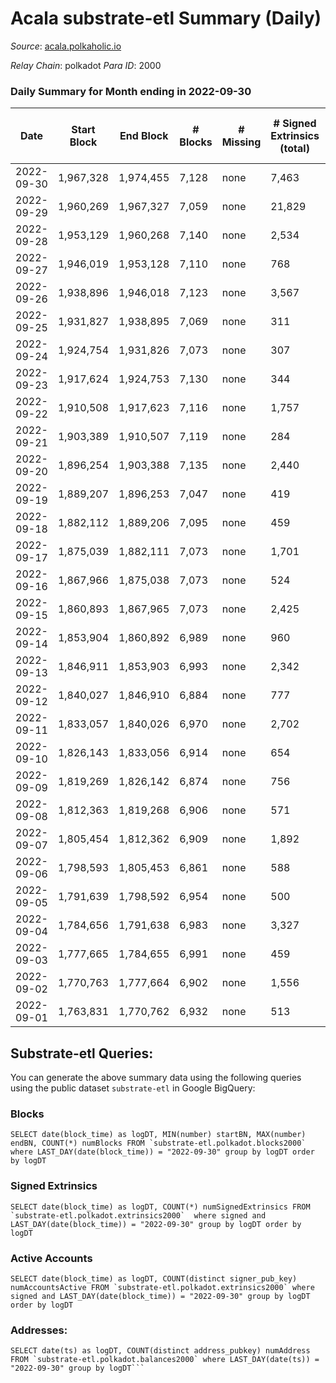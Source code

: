 # Acala substrate-etl Summary (Daily)

_Source_: [acala.polkaholic.io](https://acala.polkaholic.io)

*Relay Chain*: polkadot
*Para ID*: 2000



### Daily Summary for Month ending in 2022-09-30


| Date | Start Block | End Block | # Blocks | # Missing | # Signed Extrinsics (total) | # Active Accounts | # Addresses with Balances | # Events | # Transfers | # XCM Transfers In | # XCM Transfers Out |
| ---- | ----------- | --------- | -------- | --------- | --------------------------- | ----------------- | ------------------------- | -------- | ----------- | ------------------ | ------------------- |
| 2022-09-30 | 1,967,328 | 1,974,455 | 7,128 | none  | 7,463 | 1,361 | 162,759 | 79,352 | 8,683 ($4,675,804.35) | 254 ($238,771.43) | 364 ($487,762.00) |
| 2022-09-29 | 1,960,269 | 1,967,327 | 7,059 | none  | 21,829 | 2,115 |  | 198,703 | 14,462 ($86,936,612,162,970.55) | 759 ($1,130,515.81) | 1,013 ($2,161,449.52) |
| 2022-09-28 | 1,953,129 | 1,960,268 | 7,140 | none  | 2,534 | 277 |  | 31,900 | 1,666 ($116,225.13) | 18 ($7,748.00) | 1 ($535.45) |
| 2022-09-27 | 1,946,019 | 1,953,128 | 7,110 | none  | 768 | 409 |  | 20,622 | 713 ($1,117,524.32) | 16 ($11,106.19) | 1 ($7,941.13) |
| 2022-09-26 | 1,938,896 | 1,946,018 | 7,123 | none  | 3,567 | 613 |  | 42,844 | 3,946 ($1,504,466.54) | 8 ($4,413.78) | 1 ($9,458.34) |
| 2022-09-25 | 1,931,827 | 1,938,895 | 7,069 | none  | 311 | 217 |  | 16,083 | 93 ($234,027.60) | 2 ($423.96) | 1 ($122.16) |
| 2022-09-24 | 1,924,754 | 1,931,826 | 7,073 | none  | 307 | 156 |  | 16,118 | 134 ($335,752.74) | 2 ($2.86) |   |
| 2022-09-23 | 1,917,624 | 1,924,753 | 7,130 | none  | 344 | 195 |  | 16,515 | 184 ($181,399.33) | 4 ($29.58) | 1 ($16,758.68) |
| 2022-09-22 | 1,910,508 | 1,917,623 | 7,116 | none  | 1,757 | 171 |  | 26,496 | 1,625 ($114,964.88) | 4 ($188.06) | 1 ($742.22) |
| 2022-09-21 | 1,903,389 | 1,910,507 | 7,119 | none  | 284 | 146 |  | 16,013 | 124 ($505,501.01) | 4 ($23.15) | 1 ($771.86) |
| 2022-09-20 | 1,896,254 | 1,903,388 | 7,135 | none  | 2,440 | 207 |  | 31,149 | 2,238 ($234,287.12) | 9 ($1,572.68) | 1 ($1,884.28) |
| 2022-09-19 | 1,889,207 | 1,896,253 | 7,047 | none  | 419 | 211 | 162,133 | 16,888 | 217 ($15,988,929.02) | 6 ($2,004.57) | 1 ($94.04) |
| 2022-09-18 | 1,882,112 | 1,889,206 | 7,095 | none  | 459 | 223 | 162,106 | 17,274 | 278 ($10,726,933.89) | 8 ($842.86) | 1 ($7,985.84) |
| 2022-09-17 | 1,875,039 | 1,882,111 | 7,073 | none  | 1,701 | 192 | 162,074 | 25,838 | 1,523 ($195,224.26) |   | 1 ($15,178.84) |
| 2022-09-16 | 1,867,966 | 1,875,038 | 7,073 | none  | 524 | 259 | 162,052 | 17,643 | 266 ($1,190,151.01) | 9 ($92.48) | 1 ($2,049.69) |
| 2022-09-15 | 1,860,893 | 1,867,965 | 7,073 | none  | 2,425 | 360 | 162,023 | 30,620 | 1,979 ($814,365.31) | 3 ($232.61) | 1 ($1,667.30) |
| 2022-09-14 | 1,853,904 | 1,860,892 | 6,989 | none  | 960 | 506 | 161,987 | 19,741 | 446 ($1,586,628.32) | 19 ($6,296.11) | 1 ($839.29) |
| 2022-09-13 | 1,846,911 | 1,853,903 | 6,993 | none  | 2,342 | 303 | 161,956 | 29,822 | 1,905 ($321,359.13) | 6 ($232.91) | 1 ($7,842.02) |
| 2022-09-12 | 1,840,027 | 1,846,910 | 6,884 | none  | 777 | 319 |  | 18,540 | 352 ($2,802,584.18) | 15 ($627.48) | 1 ($129.77) |
| 2022-09-11 | 1,833,057 | 1,840,026 | 6,970 | none  | 2,702 | 324 |  | 32,026 | 2,138 ($1,073,903.66) | 12 ($1,033.66) |   |
| 2022-09-10 | 1,826,143 | 1,833,056 | 6,914 | none  | 654 | 333 |  | 17,526 | 95 ($540,261.79) | 16 ($1,864.53) |   |
| 2022-09-09 | 1,819,269 | 1,826,142 | 6,874 | none  | 756 | 367 | 161,869 | 19,804 | 259 ($51,875,834.03) | 20 ($423.71) |   |
| 2022-09-08 | 1,812,363 | 1,819,268 | 6,906 | none  | 571 | 302 | 161,835 | 17,307 | 132 ($177,406.57) | 18 ($465.78) |   |
| 2022-09-07 | 1,805,454 | 1,812,362 | 6,909 | none  | 1,892 | 259 | 161,831 | 26,616 | 1,577 ($1,003,283.36) | 17 ($50,478.88) | 1 ($40.76) |
| 2022-09-06 | 1,798,593 | 1,805,453 | 6,861 | none  | 588 | 296 | 161,803 | 17,176 | 156 ($720,162.62) | 12 ($1,150,281.75) | 1 ($490,989.88) |
| 2022-09-05 | 1,791,639 | 1,798,592 | 6,954 | none  | 500 | 271 | 161,773 | 16,829 | 104 ($61,058.45) | 19 ($2,490.86) | 1 ($910.90) |
| 2022-09-04 | 1,784,656 | 1,791,638 | 6,983 | none  | 3,327 | 239 | 161,753 | 36,845 | 2,981 ($169,977.14) | 23 ($873.69) | 1 ($1,181.29) |
| 2022-09-03 | 1,777,665 | 1,784,655 | 6,991 | none  | 459 | 211 | 161,733 | 16,737 | 100 ($208,113.70) | 12 ($1,862.38) |   |
| 2022-09-02 | 1,770,763 | 1,777,664 | 6,902 | none  | 1,556 | 230 | 161,706 | 24,291 | 1,210 ($176,499.52) | 19 ($576.50) | 1 ($2,834.49) |
| 2022-09-01 | 1,763,831 | 1,770,762 | 6,932 | none  | 513 | 261 | 161,685 | 16,909 | 134 ($59,368.80) | 18 ($3,947.62) | 1 ($3,072.38) |

## Substrate-etl Queries:
You can generate the above summary data using the following queries using the public dataset `substrate-etl` in Google BigQuery:


### Blocks
```
SELECT date(block_time) as logDT, MIN(number) startBN, MAX(number) endBN, COUNT(*) numBlocks FROM `substrate-etl.polkadot.blocks2000`  where LAST_DAY(date(block_time)) = "2022-09-30" group by logDT order by logDT
```


### Signed Extrinsics
```
SELECT date(block_time) as logDT, COUNT(*) numSignedExtrinsics FROM `substrate-etl.polkadot.extrinsics2000`  where signed and LAST_DAY(date(block_time)) = "2022-09-30" group by logDT order by logDT
```


### Active Accounts
```
SELECT date(block_time) as logDT, COUNT(distinct signer_pub_key) numAccountsActive FROM `substrate-etl.polkadot.extrinsics2000` where signed and LAST_DAY(date(block_time)) = "2022-09-30" group by logDT order by logDT
```


### Addresses:
```
SELECT date(ts) as logDT, COUNT(distinct address_pubkey) numAddress FROM `substrate-etl.polkadot.balances2000` where LAST_DAY(date(ts)) = "2022-09-30" group by logDT```

